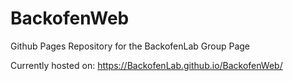 # BackofenWeb

Github Pages Repository for the BackofenLab Group Page

Currently hosted on: https://BackofenLab.github.io/BackofenWeb/